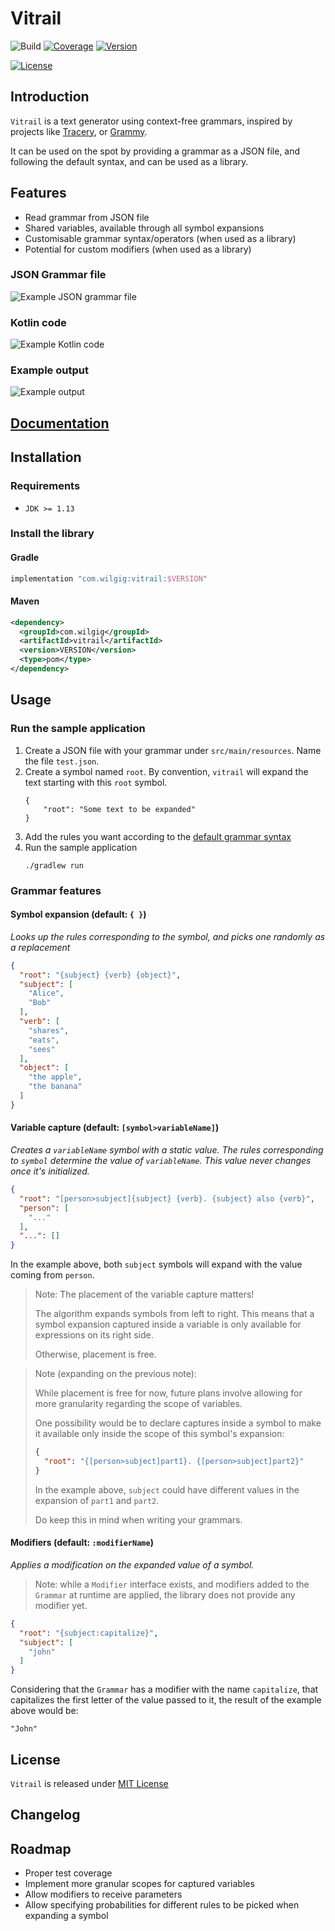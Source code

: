 # Vitrail

![Build](https://img.shields.io/github/workflow/status/jlandic/vitrail/CI/master?style=flat-square&logo=github-actions)
[![Coverage](https://img.shields.io/codecov/c/github/jlandic/vitrail?logo=codecov&style=flat-square)](https://codecov.io/gh/jlandic/vitrail)
[![Version](https://img.shields.io/bintray/v/jlandic/vitrail/vitrail?style=flat-square&logo=gradle)](https://bintray.com/jlandic/vitrail)

[![License](https://img.shields.io/github/license/jlandic/vitrail?style=flat-square)](https://opensource.org/licenses/MIT)

## Introduction

`Vitrail` is a text generator using context-free grammars, inspired by projects like [Tracery](https://github.com/galaxykate/tracery), or [Grammy](https://github.com/AlmasB/grammy).

It can be used on the spot by providing a grammar as a JSON file, and following the default syntax, and can be used as a library.

## Features

- Read grammar from JSON file
- Shared variables, available through all symbol expansions
- Customisable grammar syntax/operators (when used as a library)
- Potential for custom modifiers (when used as a library)

### JSON Grammar file

![Example JSON grammar file](./demo-json.png)

### Kotlin code

![Example Kotlin code](./demo-app.png)

### Example output

![Example output](./demo-output.png)

## [Documentation](https://jlandic.github.io/vitrail)

## Installation

### Requirements

- `JDK >= 1.13`

### Install the library

#### Gradle

```groovy
implementation "com.wilgig:vitrail:$VERSION"
```

#### Maven

```xml
<dependency>
  <groupId>com.wilgig</groupId>
  <artifactId>vitrail</artifactId>
  <version>VERSION</version>
  <type>pom</type>
</dependency>
```

## Usage

### Run the sample application

1. Create a JSON file with your grammar under `src/main/resources`. Name the file `test.json`.
2. Create a symbol named `root`. By convention, `vitrail` will expand the text starting with this `root` symbol.
    ```
    {
        "root": "Some text to be expanded"
    }
    ```
3. Add the rules you want according to the [default grammar syntax](#grammar-features)
4. Run the sample application
    ```
    ./gradlew run
    ```

### Grammar features

#### Symbol expansion (default: `{ }`)

_Looks up the rules corresponding to the symbol, and picks one randomly as a replacement_

```json
{
  "root": "{subject} {verb} {object}",
  "subject": [
    "Alice",
    "Bob"
  ],
  "verb": [
    "shares",
    "eats",
    "sees"
  ],
  "object": [
    "the apple",
    "the banana"
  ]
}
```

#### Variable capture (default: `[symbol>variableName]`)

_Creates a `variableName` symbol with a static value. The rules corresponding to `symbol` determine the value of `variableName`.
This value never changes once it's initialized._

```json
{
  "root": "[person>subject]{subject} {verb}. {subject} also {verb}",
  "person": [
    "..."
  ],
  "...": []
}
```

In the example above, both `subject` symbols will expand with the value coming from `person`.

> Note:
> The placement of the variable capture matters!
>
> The algorithm expands symbols from left to right. This means that a symbol expansion captured inside a variable is only available for expressions on its right side.
>
> Otherwise, placement is free.

> Note (expanding on the previous note):
>
> While placement is free for now, future plans involve allowing for more granularity regarding the scope of variables.
>
> One possibility would be to declare captures inside a symbol to make it available only inside the scope of this symbol's expansion:
> ```json
> {
>   "root": "{[person>subject]part1}. {[person>subject]part2}"
> }
> ```
> In the example above, `subject` could have different values in the expansion of `part1` and `part2`.
>
> Do keep this in mind when writing your grammars.

#### Modifiers (default: `:modifierName`)

_Applies a modification on the expanded value of a symbol._

> Note: while a `Modifier` interface exists, and modifiers added to the `Grammar` at runtime are applied, the library does not provide any modifier yet.

```json
{
  "root": "{subject:capitalize}",
  "subject": [
    "john"
  ]
}
```

Considering that the `Grammar` has a modifier with the name `capitalize`, that capitalizes the first letter of the value passed to it, the result of the example above would be:
```
"John"
```

## License

`Vitrail` is released under [MIT License](https://opensource.org/licenses/MIT)

## Changelog

## Roadmap

- Proper test coverage
- Implement more granular scopes for captured variables
- Allow modifiers to receive parameters
- Allow specifying probabilities for different rules to be picked when expanding a symbol
